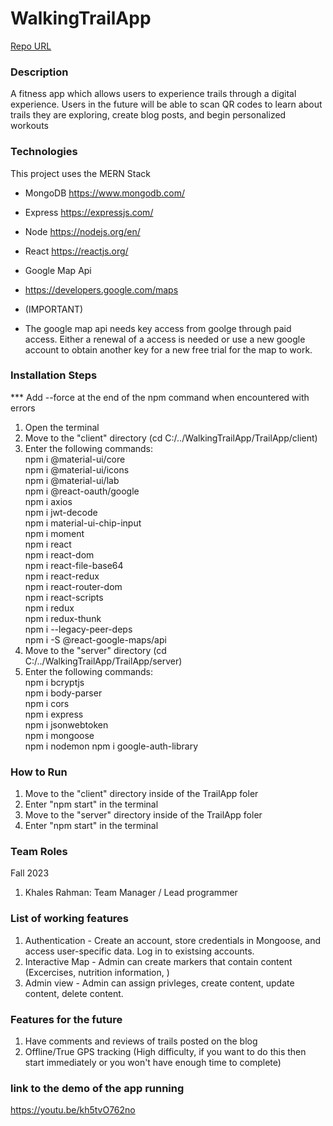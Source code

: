 # WalkingTrailApp

[Repo URL](https://github.com/GGC-SD/WalkingTrailApp.git)

### Description

A fitness app which allows users to experience trails through a digital experience. Users in the future will be able to scan QR codes to learn about trails they are exploring, create blog posts, and begin personalized workouts

### Technologies

This project uses the MERN Stack

- MongoDB
  https://www.mongodb.com/
- Express
  https://expressjs.com/
- Node
  https://nodejs.org/en/
- React
  https://reactjs.org/

- Google Map Api
- https://developers.google.com/maps
- (IMPORTANT)
- The google map api needs key access from goolge through paid access.
  Either a renewal of a access is needed or use a new google account to obtain another key for a new free trial for the map to work.

### Installation Steps

\*\*\* Add --force at the end of the npm command when encountered with errors

1. Open the terminal
2. Move to the "client" directory (cd C:/../WalkingTrailApp/TrailApp/client)
3. Enter the following commands:  
   npm i @material-ui/core  
   npm i @material-ui/icons  
   npm i @material-ui/lab  
   npm i @react-oauth/google  
   npm i axios  
   npm i jwt-decode  
   npm i material-ui-chip-input  
   npm i moment  
   npm i react  
   npm i react-dom  
   npm i react-file-base64  
   npm i react-redux  
   npm i react-router-dom  
   npm i react-scripts  
   npm i redux  
   npm i redux-thunk  
   npm i --legacy-peer-deps  
   npm i -S @react-google-maps/api
4. Move to the "server" directory (cd C:/../WalkingTrailApp/TrailApp/server)
5. Enter the following commands:  
   npm i bcryptjs  
   npm i body-parser  
   npm i cors  
   npm i express  
   npm i jsonwebtoken  
   npm i mongoose  
   npm i nodemon
   npm i google-auth-library

### How to Run

1. Move to the "client" directory inside of the TrailApp foler
2. Enter "npm start" in the terminal
3. Move to the "server" directory inside of the TrailApp foler
4. Enter "npm start" in the terminal

### Team Roles
Fall 2023
1. Khales Rahman: Team Manager / Lead programmer 

### List of working features

1. Authentication - Create an account, store credentials in Mongoose, and access user-specific data. Log in to existsing accounts.
2. Interactive Map - Admin can create markers that contain content (Excercises, nutrition information, )
3. Admin view - Admin can assign privleges, create content, update content, delete content.

### Features for the future

1. Have comments and reviews of trails posted on the blog
2. Offline/True GPS tracking (High difficulty, if you want to do this then start immediately or you won't have enough time to complete)

### link to the demo of the app running

https://youtu.be/kh5tvO762no
